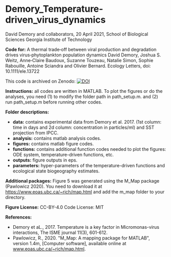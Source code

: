 # Demory_Temperature-driven_virus_dynamics

David Demory and collaborators, 20 April 2021, School of Biological Sciences Georgia Institute of Technology

**Code for:** A thermal trade‐off between viral production and degradation drives virus‐phytoplankton population dynamics
David Demory, Joshua S. Weitz, Anne‐Claire Baudoux, Suzanne Touzeau, Natalie Simon, Sophie Rabouille, Antoine Sciandra and Olivier Bernard.
Ecology Letters, doi: 10.1111/ele.13722

This code is archived on Zenodo: [![DOI](https://zenodo.org/badge/DOI/10.5281/zenodo.4445347.svg)](https://doi.org/10.5281/zenodo.4445347)

**Instructions:** all codes are written in MATLAB. To plot the figures or do the analyses, you need (1) to modify the folder path in path_setup.m. and (2) run path_setup.m before running other codes.

**Folder descriptions:**
- **data:** contains experimental data from Demory et al. 2017. (1st column: time in days and 2d column: concentration in particles/ml) and SST projection from IPCC.
- **analysis:** contains matlab analysis codes.
- **figures:** contains matlab figure codes.
- **functions:** contains additional function codes needed to plot the figures: ODE system, temperature-driven functions, etc.
- **outputs:** figure outputs in eps.
- **parameters:** hyper-parameters of the temperature-driven functions and ecological state biogeography estimates.

**Additional packages:** Figure 5 was generated using the M_Map package (Pawlowicz 2020). You need to download it at https://www.eoas.ubc.ca/~rich/map.html and add the m_map folder to your directory.

**Figure License:** CC-BY-4.0 Code License: MIT

**References:**
- Demory et aL., 2017. Temperature is a key factor in Micromonas-virus interactions, The ISME journal 11(3), 601-612.
- Pawlowicz, R., 2020. "M_Map: A mapping package for MATLAB", version 1.4m, [Computer software], available online at www.eoas.ubc.ca/~rich/map.html.

